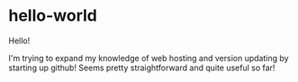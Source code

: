 # hello-world

Hello!

I'm trying to expand my knowledge of web hosting and version updating by starting up github! Seems pretty straightforward and quite useful so far!
